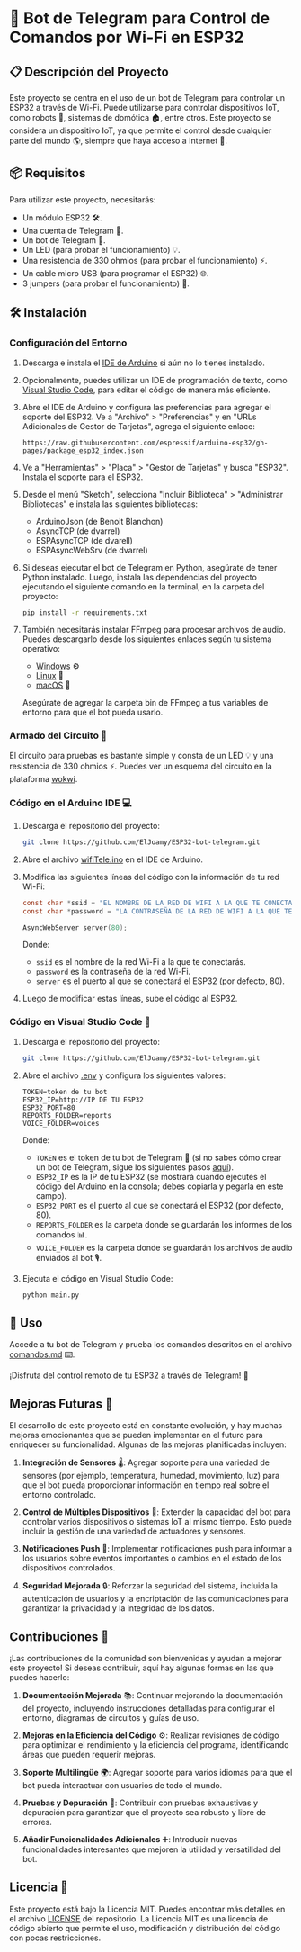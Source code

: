 # 🤖 Bot de Telegram para Control de Comandos por Wi-Fi en ESP32

## 📋 Descripción del Proyecto
Este proyecto se centra en el uso de un bot de Telegram para controlar un ESP32 a través de Wi-Fi. Puede utilizarse para controlar dispositivos IoT, como robots 🤖, sistemas de domótica 🏠, entre otros. Este proyecto se considera un dispositivo IoT, ya que permite el control desde cualquier parte del mundo 🌎, siempre que haya acceso a Internet 📡.

## 📦 Requisitos
Para utilizar este proyecto, necesitarás:

* Un módulo ESP32 🛠️.
* Una cuenta de Telegram 📱.
* Un bot de Telegram 🤖.
* Un LED (para probar el funcionamiento) 💡.
* Una resistencia de 330 ohmios (para probar el funcionamiento) ⚡.
* Un cable micro USB (para programar el ESP32) 🌐.
* 3 jumpers (para probar el funcionamiento) 🧰.

## 🛠️ Instalación

### Configuración del Entorno

1. Descarga e instala el [IDE de Arduino](https://www.arduino.cc/en/software) si aún no lo tienes instalado.

2. Opcionalmente, puedes utilizar un IDE de programación de texto, como [Visual Studio Code](https://code.visualstudio.com/download), para editar el código de manera más eficiente.

3. Abre el IDE de Arduino y configura las preferencias para agregar el soporte del ESP32. Ve a "Archivo" > "Preferencias" y en "URLs Adicionales de Gestor de Tarjetas", agrega el siguiente enlace:
   ```
   https://raw.githubusercontent.com/espressif/arduino-esp32/gh-pages/package_esp32_index.json
   ```

4. Ve a "Herramientas" > "Placa" > "Gestor de Tarjetas" y busca "ESP32". Instala el soporte para el ESP32.

5. Desde el menú "Sketch", selecciona "Incluir Biblioteca" > "Administrar Bibliotecas" e instala las siguientes bibliotecas:
   - ArduinoJson (de Benoit Blanchon)
   - AsyncTCP (de dvarrel)
   - ESPAsyncTCP (de dvarell)
   - ESPAsyncWebSrv (de dvarrel)

6. Si deseas ejecutar el bot de Telegram en Python, asegúrate de tener Python instalado. Luego, instala las dependencias del proyecto ejecutando el siguiente comando en la terminal, en la carpeta del proyecto:
   ```bash
   pip install -r requirements.txt
   ```

7. También necesitarás instalar FFmpeg para procesar archivos de audio. Puedes descargarlo desde los siguientes enlaces según tu sistema operativo:
   - [Windows](https://ffmpeg.org/download.html#build-windows) ⚙️
   - [Linux](https://ffmpeg.org/download.html#build-linux) 🐧
   - [macOS](https://ffmpeg.org/download.html#build-mac) 🍏
   
   Asegúrate de agregar la carpeta bin de FFmpeg a tus variables de entorno para que el bot pueda usarlo.

### Armado del Circuito 🧩

El circuito para pruebas es bastante simple y consta de un LED 💡 y una resistencia de 330 ohmios ⚡. Puedes ver un esquema del circuito en la plataforma [wokwi](https://wokwi.com/).

### Código en el Arduino IDE 💻

1. Descarga el repositorio del proyecto:
   ```bash
   git clone https://github.com/ElJoamy/ESP32-bot-telegram.git
   ```

2. Abre el archivo [wifiTele.ino](/wifiTele.ino) en el IDE de Arduino.

3. Modifica las siguientes líneas del código con la información de tu red Wi-Fi:
   ```c
   const char *ssid = "EL NOMBRE DE LA RED DE WIFI A LA QUE TE CONECTARÁS";
   const char *password = "LA CONTRASEÑA DE LA RED DE WIFI A LA QUE TE CONECTARÁS";

   AsyncWebServer server(80);
   ```
   Donde:
   - `ssid` es el nombre de la red Wi-Fi a la que te conectarás.
   - `password` es la contraseña de la red Wi-Fi.
   - `server` es el puerto al que se conectará el ESP32 (por defecto, 80).

4. Luego de modificar estas líneas, sube el código al ESP32.

### Código en Visual Studio Code 🐍

1. Descarga el repositorio del proyecto:
   ```bash
   git clone https://github.com/ElJoamy/ESP32-bot-telegram.git
   ```

2. Abre el archivo [.env](.env.example) y configura los siguientes valores:

   ```
   TOKEN=token de tu bot
   ESP32_IP=http://IP DE TU ESP32
   ESP32_PORT=80
   REPORTS_FOLDER=reports
   VOICE_FOLDER=voices
   ```
   Donde:
   - `TOKEN` es el token de tu bot de Telegram 🤖 (si no sabes cómo crear un bot de Telegram, sigue los siguientes pasos [aquí](/pasos/CreateBotTelegram.md)).
   - `ESP32_IP` es la IP de tu ESP32 (se mostrará cuando ejecutes el código del Arduino en la consola; debes copiarla y pegarla en este campo).
   - `ESP32_PORT` es el puerto al que se conectará el ESP32 (por defecto, 80).
   - `REPORTS_FOLDER` es la carpeta donde se guardarán los informes de los comandos 📊.
   - `VOICE_FOLDER` es la carpeta donde se guardarán los archivos de audio enviados al bot 🎙️.

3. Ejecuta el código en Visual Studio Code:

   ```bash 
   python main.py
   ```

## 🚀 Uso

Accede a tu bot de Telegram y prueba los comandos descritos en el archivo [comandos.md](/pasos/comandos.md) ⌨️.

¡Disfruta del control remoto de tu ESP32 a través de Telegram! 🎉

## Mejoras Futuras 🚀

El desarrollo de este proyecto está en constante evolución, y hay muchas mejoras emocionantes que se pueden implementar en el futuro para enriquecer su funcionalidad. Algunas de las mejoras planificadas incluyen:

1. **Integración de Sensores** 🌡️: Agregar soporte para una variedad de sensores (por ejemplo, temperatura, humedad, movimiento, luz) para que el bot pueda proporcionar información en tiempo real sobre el entorno controlado.

2. **Control de Múltiples Dispositivos** 🤖: Extender la capacidad del bot para controlar varios dispositivos o sistemas IoT al mismo tiempo. Esto puede incluir la gestión de una variedad de actuadores y sensores.

3. **Notificaciones Push** 📩: Implementar notificaciones push para informar a los usuarios sobre eventos importantes o cambios en el estado de los dispositivos controlados.

4. **Seguridad Mejorada** 🔒: Reforzar la seguridad del sistema, incluida la autenticación de usuarios y la encriptación de las comunicaciones para garantizar la privacidad y la integridad de los datos.

## Contribuciones 🤝

¡Las contribuciones de la comunidad son bienvenidas y ayudan a mejorar este proyecto! Si deseas contribuir, aquí hay algunas formas en las que puedes hacerlo:

1. **Documentación Mejorada** 📚: Continuar mejorando la documentación del proyecto, incluyendo instrucciones detalladas para configurar el entorno, diagramas de circuitos y guías de uso.

2. **Mejoras en la Eficiencia del Código** ⚙️: Realizar revisiones de código para optimizar el rendimiento y la eficiencia del programa, identificando áreas que pueden requerir mejoras.

3. **Soporte Multilingüe** 🌍: Agregar soporte para varios idiomas para que el bot pueda interactuar con usuarios de todo el mundo.

4. **Pruebas y Depuración** 🐞: Contribuir con pruebas exhaustivas y depuración para garantizar que el proyecto sea robusto y libre de errores.

5. **Añadir Funcionalidades Adicionales** ➕: Introducir nuevas funcionalidades interesantes que mejoren la utilidad y versatilidad del bot.

## Licencia 📝

Este proyecto está bajo la Licencia MIT. Puedes encontrar más detalles en el archivo [LICENSE](LICENSE) del repositorio. La Licencia MIT es una licencia de código abierto que permite el uso, modificación y distribución del código con pocas restricciones.
